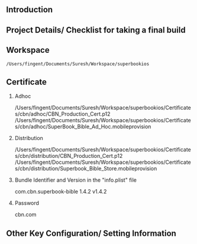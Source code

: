 ## Introduction



## Project Details/ Checklist for taking a final build

## Workspace
	
	/Users/fingent/Documents/Suresh/Workspace/superbookios
## Certificate

1) Adhoc 

	/Users/fingent/Documents/Suresh/Workspace/superbookios/Certificates/cbn/adhoc/CBN_Production_Cert.p12
	/Users/fingent/Documents/Suresh/Workspace/superbookios/Certificates/cbn/adhoc/SuperBook_Bible_Ad_Hoc.mobileprovision
2) Distribution

	/Users/fingent/Documents/Suresh/Workspace/superbookios/Certificates/cbn/distribution/CBN_Production_Cert.p12
	/Users/fingent/Documents/Suresh/Workspace/superbookios/Certificates/cbn/distribution/Superbook_Bible_Store.mobileprovision
3) Bundle Identifier and Version in the "info.plist" file

	<id>com.cbn.superbook-bible</id>
	<versionNumber>1.4.2</versionNumber>
	<versionLabel>v1.4.2</versionLabel>
4) Password

	cbn.com
## Other Key Configuration/ Setting Information
